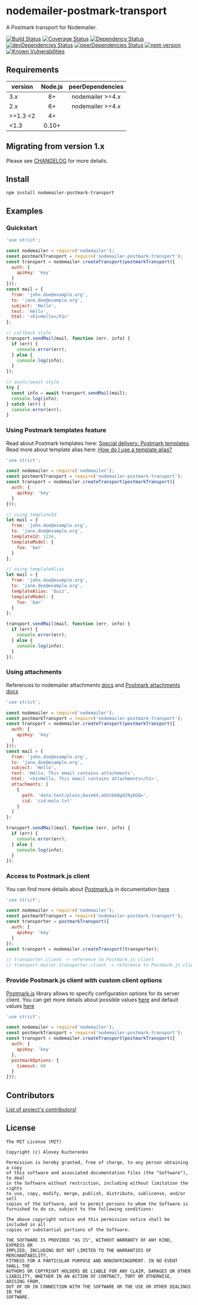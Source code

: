 # nodemailer-postmark-transport

A Postmark transport for Nodemailer.

[![Build Status](https://travis-ci.org/killmenot/nodemailer-postmark-transport.svg?branch=master)](https://travis-ci.org/killmenot/nodemailer-postmark-transport) [![Coverage Status](https://coveralls.io/repos/github/killmenot/nodemailer-postmark-transport/badge.svg?branch=master)](https://coveralls.io/github/killmenot/nodemailer-postmark-transport?branch=master) [![Dependency Status](https://david-dm.org/killmenot/nodemailer-postmark-transport.svg)](https://david-dm.org/killmenot/nodemailer-postmark-transport) [![devDependencies Status](https://david-dm.org/killmenot/nodemailer-postmark-transport/dev-status.svg)](https://david-dm.org/killmenot/nodemailer-postmark-transport?type=dev) [![peerDependencies Status](https://david-dm.org/killmenot/nodemailer-postmark-transport/peer-status.svg)](https://david-dm.org/killmenot/nodemailer-postmark-transport?type=peer) [![npm version](https://img.shields.io/npm/v/nodemailer-postmark-transport.svg)](https://www.npmjs.com/package/nodemailer-postmark-transport) [![Known Vulnerabilities](https://snyk.io/test/npm/nodemailer-postmark-transport/badge.svg)](https://snyk.io/test/npm/nodemailer-postmark-transport)


## Requirements

| version  | Node.js  | peerDependencies   |
|----------|:--------:|:------------------:|
|    3.x   |    8+    |  nodemailer >=4.x  |
|    2.x   |    6+    |  nodemailer >=4.x  |
| >=1.3 <2 |    4+    |                    |
|  <1.3    |   0.10+  |                    |


## Migrating from version 1.x

Please see [CHANGELOG](/CHANGELOG.md#200-2018-12-05) for more details.


## Install

```
npm install nodemailer-postmark-transport
```

## Examples

### Quickstart

```javascript
'use strict';

const nodemailer = require('nodemailer');
const postmarkTransport = require('nodemailer-postmark-transport');
const transport = nodemailer.createTransport(postmarkTransport({
  auth: {
    apiKey: 'key'
  }
}));
const mail = {
  from: 'john.doe@example.org',
  to: 'jane.doe@example.org',
  subject: 'Hello',
  text: 'Hello',
  html: '<h1>Hello</h1>'
};

// callback style
transport.sendMail(mail, function (err, info) {
  if (err) {
    console.error(err);
  } else {
    console.log(info);
  }
});

// async/await style
try {
  const info = await transport.sendMail(mail);
  console.log(info);
} catch (err) {
  console.error(err);
}

```

### Using Postmark templates feature

Read about Postmark templates here: [Special delivery: Postmark templates](https://postmarkapp.com/blog/special-delivery-postmark-templates). Read more about template alias here: [How do I use a template alias?](https://postmarkapp.com/support/article/1117-how-do-i-use-a-template-alias)

```javascript
'use strict';

const nodemailer = require('nodemailer');
const postmarkTransport = require('nodemailer-postmark-transport');
const transport = nodemailer.createTransport(postmarkTransport({
  auth: {
    apiKey: 'key'
  }
}));

// using templateId
let mail = {
  from: 'john.doe@example.org',
  to: 'jane.doe@example.org',
  templateId: 1234,
  templateModel: {
    foo: 'bar'
  }
};

// using templateAlias
let mail = {
  from: 'john.doe@example.org',
  to: 'jane.doe@example.org',
  templateAlias: 'buzz',
  templateModel: {
    foo: 'bar'
  }
};

transport.sendMail(mail, function (err, info) {
  if (err) {
    console.error(err);
  } else {
    console.log(info);
  }
});
```

### Using attachments

References to nodemailer attachments [docs](https://community.nodemailer.com/using-attachments/) and [Postmark attachments docs](http://developer.postmarkapp.com/developer-send-api.html)

```javascript
'use strict';

const nodemailer = require('nodemailer');
const postmarkTransport = require('nodemailer-postmark-transport');
const transport = nodemailer.createTransport(postmarkTransport({
  auth: {
    apiKey: 'key'
  }
}));
const mail = {
  from: 'john.doe@example.org',
  to: 'jane.doe@example.org',
  subject: 'Hello',
  text: 'Hello, This email contains attachments',
  html: '<h1>Hello, This email contains attachments</h1>',
  attachments: [
    {
      path: 'data:text/plain;base64,aGVsbG8gd29ybGQ=',
      cid: 'cid:molo.txt'
    }
  ]
};

transport.sendMail(mail, function (err, info) {
  if (err) {
    console.error(err);
  } else {
    console.log(info);
  }
});
```

### Access to Postmark.js client

You can find more details about [Postmark.js](https://github.com/wildbit/postmark.js) in documentation [here](https://wildbit.github.io/postmark.js)

```javascript
'use strict';

const nodemailer = require('nodemailer');
const postmarkTransport = require('nodemailer-postmark-transport');
const transporter = postmarkTransport({
  auth: {
    apiKey: 'key'
  }
});
const transport = nodemailer.createTransport(transporter);

// transporter.client -> reference to Postmark.js client
// transport.mailer.transporter.client -> reference to Postmark.js client

```

### Provide Postmark.js client with custom client options

[Postmark.js](https://github.com/wildbit/postmark.js) library allows to specify configuration options for its server client. You can get more details about possible values [here](https://github.com/wildbit/postmark.js/blob/master/src/client/models/client/ClientOptions.ts#L2) and default values [here](https://github.com/wildbit/postmark.js/blob/master/src/client/BaseClient.ts#L21)

```javascript
'use strict';

const nodemailer = require('nodemailer');
const postmarkTransport = require('nodemailer-postmark-transport');
const transport = nodemailer.createTransport(postmarkTransport({
  auth: {
    apiKey: 'key'
  },
  postmarkOptions: {
    timeout: 60
  }
}));
```

## Contributors

[List of project's contributors!](CONTRIBUTORS.md)


## License

    The MIT License (MIT)

    Copyright (c) Alexey Kucherenko

    Permission is hereby granted, free of charge, to any person obtaining a copy
    of this software and associated documentation files (the "Software"), to deal
    in the Software without restriction, including without limitation the rights
    to use, copy, modify, merge, publish, distribute, sublicense, and/or sell
    copies of the Software, and to permit persons to whom the Software is
    furnished to do so, subject to the following conditions:

    The above copyright notice and this permission notice shall be included in all
    copies or substantial portions of the Software.

    THE SOFTWARE IS PROVIDED "AS IS", WITHOUT WARRANTY OF ANY KIND, EXPRESS OR
    IMPLIED, INCLUDING BUT NOT LIMITED TO THE WARRANTIES OF MERCHANTABILITY,
    FITNESS FOR A PARTICULAR PURPOSE AND NONINFRINGEMENT. IN NO EVENT SHALL THE
    AUTHORS OR COPYRIGHT HOLDERS BE LIABLE FOR ANY CLAIM, DAMAGES OR OTHER
    LIABILITY, WHETHER IN AN ACTION OF CONTRACT, TORT OR OTHERWISE, ARISING FROM,
    OUT OF OR IN CONNECTION WITH THE SOFTWARE OR THE USE OR OTHER DEALINGS IN THE
    SOFTWARE.

